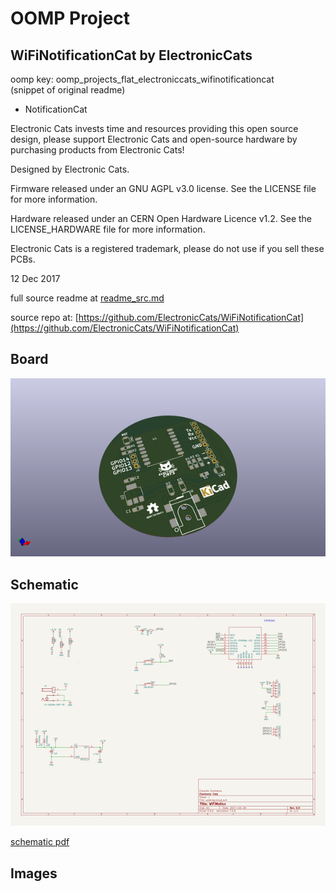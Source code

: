 # OOMP Project  
## WiFiNotificationCat  by ElectronicCats  
  
oomp key: oomp_projects_flat_electroniccats_wifinotificationcat  
(snippet of original readme)  
  
- NotificationCat  
  
  
  
Electronic Cats invests time and resources providing this open source design, please support Electronic Cats and open-source hardware by purchasing products from Electronic Cats!  
  
Designed by Electronic Cats.  
  
Firmware released under an GNU AGPL v3.0 license. See the LICENSE file for more information.  
  
Hardware released under an CERN Open Hardware Licence v1.2. See the LICENSE_HARDWARE file for more information.  
  
Electronic Cats is a registered trademark, please do not use if you sell these PCBs.  
  
12 Dec 2017  
  
  full source readme at [readme_src.md](readme_src.md)  
  
source repo at: [https://github.com/ElectronicCats/WiFiNotificationCat](https://github.com/ElectronicCats/WiFiNotificationCat)  
## Board  
  
[![working_3d.png](working_3d_600.png)](working_3d.png)  
## Schematic  
  
[![working_schematic.png](working_schematic_600.png)](working_schematic.png)  
  
[schematic pdf](working_schematic.pdf)  
## Images  
